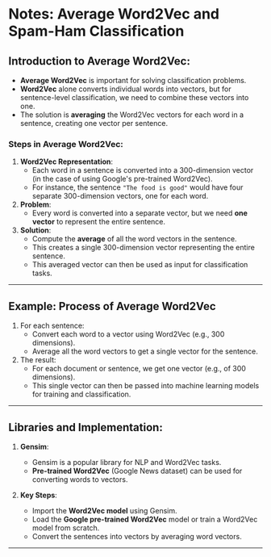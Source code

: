 # Notes: Average Word2Vec and Spam-Ham Classification

## Introduction to Average Word2Vec:

- **Average Word2Vec** is important for solving classification problems.
- **Word2Vec** alone converts individual words into vectors, but for sentence-level classification, we need to combine these vectors into one.
- The solution is **averaging** the Word2Vec vectors for each word in a sentence, creating one vector per sentence.

### Steps in Average Word2Vec:

1. **Word2Vec Representation**:
   - Each word in a sentence is converted into a 300-dimension vector (in the case of using Google's pre-trained Word2Vec).
   - For instance, the sentence `"The food is good"` would have four separate 300-dimension vectors, one for each word.
2. **Problem**:
   - Every word is converted into a separate vector, but we need **one vector** to represent the entire sentence.
3. **Solution**:
   - Compute the **average** of all the word vectors in the sentence.
   - This creates a single 300-dimension vector representing the entire sentence.
   - This averaged vector can then be used as input for classification tasks.

---

## Example: Process of Average Word2Vec

1. For each sentence:
   - Convert each word to a vector using Word2Vec (e.g., 300 dimensions).
   - Average all the word vectors to get a single vector for the sentence.
2. The result:
   - For each document or sentence, we get one vector (e.g., of 300 dimensions).
   - This single vector can then be passed into machine learning models for training and classification.

---

## Libraries and Implementation:

1. **Gensim**:

   - Gensim is a popular library for NLP and Word2Vec tasks.
   - **Pre-trained Word2Vec** (Google News dataset) can be used for converting words to vectors.

2. **Key Steps**:
   - Import the **Word2Vec model** using Gensim.
   - Load the **Google pre-trained Word2Vec** model or train a Word2Vec model from scratch.
   - Convert the sentences into vectors by averaging word vectors.

---
